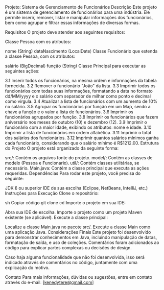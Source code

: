 Projeto: Sistema de Gerenciamento de Funcionários
Descrição
Este projeto é um sistema de gerenciamento de funcionários para uma indústria. Ele permite inserir, remover, listar e manipular informações dos funcionários, bem como agrupar e filtrar essas informações de diversas formas.

Requisitos
O projeto deve atender aos seguintes requisitos:

Classe Pessoa com os atributos:

nome (String)
dataNascimento (LocalDate)
Classe Funcionário que estenda a classe Pessoa, com os atributos:

salário (BigDecimal)
função (String)
Classe Principal para executar as seguintes ações:

3.1 Inserir todos os funcionários, na mesma ordem e informações da tabela fornecida.
3.2 Remover o funcionário "João" da lista.
3.3 Imprimir todos os funcionários com todas suas informações, formatando a data no formato dd/MM/yyyy e o salário com separador de milhar como ponto e decimal como vírgula.
3.4 Atualizar a lista de funcionários com um aumento de 10% no salário.
3.5 Agrupar os funcionários por função em um Map, sendo a chave a função e o valor a lista de funcionários.
3.6 Imprimir os funcionários agrupados por função.
3.8 Imprimir os funcionários que fazem aniversário nos meses de outubro (10) e dezembro (12).
3.9 Imprimir o funcionário com a maior idade, exibindo os atributos: nome e idade.
3.10 Imprimir a lista de funcionários em ordem alfabética.
3.11 Imprimir o total dos salários dos funcionários.
3.12 Imprimir quantos salários mínimos ganha cada funcionário, considerando que o salário mínimo é R$1212.00.
Estrutura do Projeto
O projeto está organizado da seguinte forma:

src/: Contém os arquivos fonte do projeto.
model/: Contém as classes de modelo (Pessoa e Funcionario).
util/: Contém classes utilitárias, se necessário.
Main.java: Contém a classe principal que executa as ações requeridas.
Dependências
Para rodar este projeto, você precisa do seguinte:

JDK 8 ou superior
IDE de sua escolha (Eclipse, NetBeans, IntelliJ, etc.)
Instruções para Execução
Clone o repositório:

sh
Copiar código
git clone <link-do-repositorio>
cd <nome-do-diretorio>
Importe o projeto em sua IDE:

Abra sua IDE de escolha.
Importe o projeto como um projeto Maven existente (se aplicável).
Execute a classe principal:

Localize a classe Main.java no pacote src/.
Execute a classe Main como uma aplicação Java.
Considerações Finais
Este projeto foi desenvolvido para demonstrar conhecimentos em Java, incluindo manipulação de datas, formatação de saída, e uso de coleções. Comentários foram adicionados ao código para explicar partes complexas ou decisões de design.

Caso haja alguma funcionalidade que não foi desenvolvida, isso será indicado através de comentários no código, juntamente com uma explicação do motivo.

Contato
Para mais informações, dúvidas ou sugestões, entre em contato através do e-mail: [kenedytere@gmail.com]
